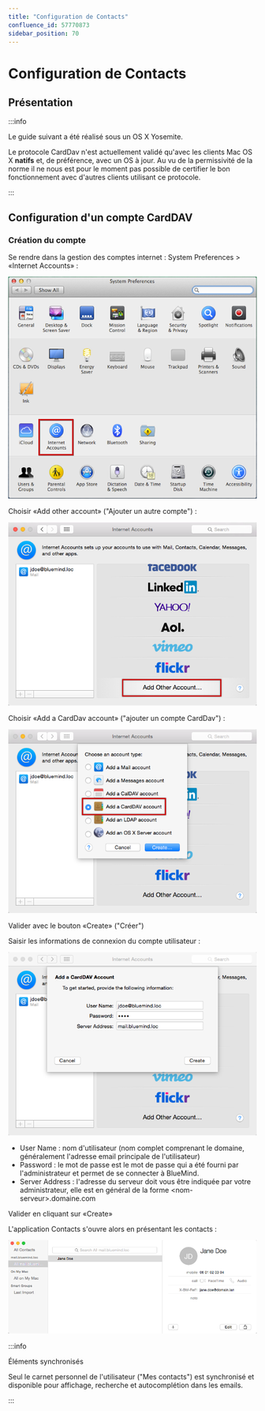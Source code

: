 ```yaml
---
title: "Configuration de Contacts"
confluence_id: 57770873
sidebar_position: 70
---
```

# Configuration de Contacts


## Présentation


:::info

Le guide suivant a été réalisé sous un OS X Yosemite.

Le protocole CardDav n'est actuellement validé qu'avec les clients Mac OS X **natifs** et, de préférence, avec un OS à jour. Au vu de la permissivité de la norme il ne nous est pour le moment pas possible de certifier le bon fonctionnement avec d'autres clients utilisant ce protocole.

:::


## Configuration d'un compte CardDAV

### Création du compte

Se rendre dans la gestion des comptes internet : System Preferences > «Internet Accounts» :

![](../../../../attachments/57770873/57770874.png)

Choisir «Add other account» ("Ajouter un autre compte") :

![](../../../../attachments/57770873/57770878.png)

Choisir «Add a CardDav account» ("ajouter un compte CardDav") :

![](../../../../attachments/57770873/57770877.png)

Valider avec le bouton «Create» ("Créer")

Saisir les informations de connexion du compte utilisateur :

![](../../../../attachments/57770873/57770876.png)

- User Name : nom d'utilisateur (nom complet comprenant le domaine, généralement l'adresse email principale de l'utilisateur)
- Password : le mot de passe est le mot de passe qui a été fourni par l'administrateur et permet de se connecter à BlueMind.
- Server Address : l'adresse du serveur doit vous être indiquée par votre administrateur, elle est en général de la forme &lt;nom-serveur>.domaine.com


Valider en cliquant sur «Create»

L'application Contacts s'ouvre alors en présentant les contacts :

![](../../../../attachments/57770873/57770875.png)


:::info

Éléments synchronisés

Seul le carnet personnel de l'utilisateur ("Mes contacts") est synchronisé et disponible pour affichage, recherche et autocomplétion dans les emails.

:::


